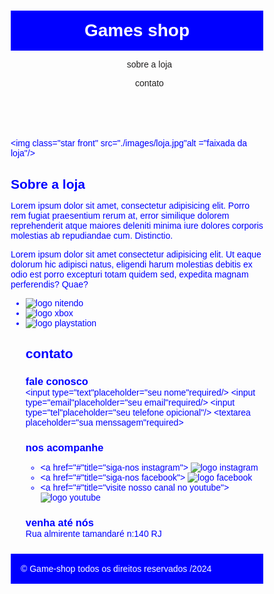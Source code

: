 <DOCTYPEHTML>
    <html lang="pt-br">
    <head>
        <meta charsed ="UTF-8">
        <meta http.equiv="X-UA-compatible"content="IE-edge">
        <meta name ="viewport"content="width-device-width,initial-scale=1.0">
        <link rel="stylessheet" href="./main.css">
        <title>Games shop a sua loja de games</title>
        <style>
            *{
    margin: 0;
    padding: 0;
    box-sizing: border-box;
}
h1{
    padding: 16px 0;
    background-color: blue;
    color: white;
}
header  li{
    display: inline;
    margin-left: 16px;
}
header nav li a{
    color:rgb(31, 30, 30) ;
    text-decoration: none;
}
.container{
    max-width: 1280;
    width: 100%;
    margin: 0 auto;
}
header.container,
.section.container{
    display: flex;
    align-items: center;
    justify-content: space-between;
}
.brands-list{
    height: 24px;
}
.bands-list li{
    display: inline
    margin right 8px;
}
section.container{
    align-items: flex-start;
}
section{
    padding: 24 0;
}
section h2{
    margin-bottom: 8px;
}
section{
    color: blue;
}
.star-front{
    margin-right: 32px;
}
@import url('https://fonts.googleapis.com/css2?family=Roboto+Mono:ital,wght@0,100..700;1,100..700&family=Roboto:ital,wght@0,100;0,300;0,400;0,500;0,700;0,900;1,100;1,300;1,400;1,500;1,700;1,900&display=swap');
.boogaloo-regular {
    font-family: "Boogaloo", sans-serif;
    font-weight: 400;
    font-style: normal;
}
header h1,
section h2,
section h3,
.form.butoon,body,input,textarea{
    font-family: "Boogaloo", sans-serif;
}
#ul{
    height: 24px;
}
.container.contact{
    display: block;
}
.contact-metods{
    display: flex;
    justify-content: space-between;
}
.form.input,
form.textarea,
form.button{
    display: block;
    width: 320px;
    margin-bottom: 8px;
    padding: 8px;
}
.form.textarea{
    resize: none;
    height: 180px;
}
.social-links{
    display: flex;
    margin-right: 8px;
}
.social-links li a{
    text-decoration: none;
    
}
section h3{
    margin-bottom: 160x;
}
.form.butoon{
    background-color: blue;
    color:white;
    border:none;
    cursor: pointer;
}
.form.butoon.hover{
    outline-color: rgb(54, 54, 150);
}
input:focus.textarea:focus{
    outline-color: blue;
}
footer{
    background-color: blue;
    color: white;
    padding: 16px;
}
        </style>
    </head>
        <body>
            <header>
                <div class="container">
                <h1>Games shop</h1>
                <nav>
                    <ul>
                        <li>
                            <a href="about">sobre a loja</a>
                        </li>
                    </ul>
                    <ul>
                        <li>
                            <a href="contact">contato</a>
                        </li>
                    </ul>
                </nav></div>
            </header>
            <section id="about">
                <div class="container">
                    <img class="star front" src="./images/loja.jpg"alt ="faixada da loja"/>
                    <div>
                        <h2>Sobre a loja</h2>
                        <p>
                            Lorem ipsum dolor sit amet, consectetur adipisicing elit. Porro rem fugiat praesentium rerum at, error similique dolorem reprehenderit atque maiores deleniti minima iure dolores corporis molestias ab repudiandae cum. Distinctio.
                        </p>
                        <p>
                            Lorem ipsum dolor sit amet consectetur adipisicing elit. Ut eaque dolorum hic adipisci natus, eligendi harum molestias debitis ex odio est porro excepturi totam quidem sed, expedita magnam perferendis? Quae?
                        </p>
                    </div>
                    <ul class="brands list">
                        <li><img src="./images/nintendo.png" alt="logo nitendo"></li>
                        <li><img src="./images/xbox.png" alt="logo xbox"></li>
                        <li><img src="./images/playstation.png" alt="logo playstation"></li>
                <div class="container">
                    <h2>contato</h2>
                    <div class="contact metods">
                        <div>
                            <h3>fale conosco</h3>
                            <form>
                                <input type="text"placeholder="seu nome"required/>
                                <input type="email"placeholder="seu email"required/>
                                <input type="tel"placeholder="seu telefone opicional"/>
                                <textarea placeholder="sua menssagem"required></textarea>
                            </form>
                        </div>
                        <div>
                            <h3>nos acompanhe</h3>
                            <ul class="social links">
                                <li>
                                    <a href="#"title="siga-nos instagram">
                                        <img src="./images/instagram.png" alt="logo instagram">
                                    </a>
                                </li>
                                <li>
                                    <a href="#"title="siga-nos facebook">
                                        <img src="./images/facebook.png" alt="logo facebook">
                                    </a>
                                </li>
                                <li>
                                    <a href="#"title="visite nosso canal no youtube">
                                        <img src="./images/youtube.png" alt="logo youtube">
                                    </a>
                                </li>
                            </ul>
                        </div>
                        <div>
                            <h3>venha até nós</h3>
                            Rua almirente tamandaré n:140 RJ
                        </div>
                    </div>
                </div>
            </section>
            <footer>
                <div class="container">
                    &copy; Game-shop todos os direitos reservados /2024
                </div>
            </footer>
</body>
    </hltml>
